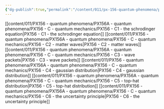 ```yaml
---
{"dg-publish":true,"permalink":"/content/011/px-156-quantum-phenomena/px-156-a-quantum-phenomena/px-156-c-quantum-mechanics/c-quantum-mechanics/","created":"2024-11-25T10:50:32.000+00:00","updated":"2024-11-26T20:01:55.665+00:00"}
---
```



[[content/011/PX156 - quantum phenomena/PX156A - quantum phenomena/PX156 - C - quantum mechanics/PX156 - C1 - the schrodinger equation\|PX156 - C1 - the schrodinger equation]]
[[content/011/PX156 - quantum phenomena/PX156A - quantum phenomena/PX156 - C - quantum mechanics/PX156 - C2 - matter waves\|PX156 - C2 - matter waves]]
[[content/011/PX156 - quantum phenomena/PX156A - quantum phenomena/PX156 - C - quantum mechanics/PX156 - C3 - wave packets\|PX156 - C3 - wave packets]]
[[content/011/PX156 - quantum phenomena/PX156A - quantum phenomena/PX156 - C - quantum mechanics/PX156 - C4 - gaussian distribution\|PX156 - C4 - gaussian distribution]]
[[content/011/PX156 - quantum phenomena/PX156A - quantum phenomena/PX156 - C - quantum mechanics/PX156 - C5 - top-hat distribution\|PX156 - C5 - top-hat distribution]]
[[content/011/PX156 - quantum phenomena/PX156A - quantum phenomena/PX156 - C - quantum mechanics/PX156 - C6 - the uncertainty principle\|PX156 - C6 - the uncertainty principle]]
